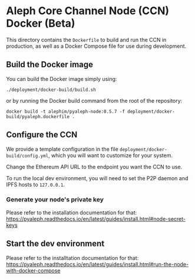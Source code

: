 # Aleph Core Channel Node (CCN) Docker (Beta)

This directory contains the `Dockerfile` to build and run the CCN in production,
as well as a Docker Compose file for use during development.

## Build the Docker image

You can build the Docker image simply using:
```shell script
./deployment/docker-build/build.sh
```

or by running the Docker build command from the root of the repository:
```shell script
docker build -t alephim/pyaleph-node:0.5.7 -f deployment/docker-build/pyaleph.dockerfile .
```

## Configure the CCN

We provide a template configuration in the file `deployment/docker-build/config.yml`,
which you will want to customize for your system.

Change the Ethereum API URL to the endpoint you want the CCN to use.

To run the local dev environment, you will need to set the P2P daemon and IPFS hosts to `127.0.0.1`.

### Generate your node's private key

Please refer to the installation documentation for that:
https://pyaleph.readthedocs.io/en/latest/guides/install.html#node-secret-keys

## Start the dev environment

Please refer to the installtation documentation for that:
https://pyaleph.readthedocs.io/en/latest/guides/install.html#run-the-node-with-docker-compose
